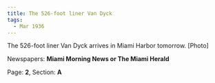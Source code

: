 ```yaml
---  
title: The 526-foot liner Van Dyck  
tags:  
  - Mar 1936  
---  
```

  
The 526-foot liner Van Dyck arrives in Miami Harbor tomorrow. [Photo]  
  
Newspapers: **Miami Morning News or The Miami Herald**  
  
Page: **2**, Section: **A** 
